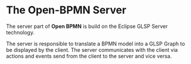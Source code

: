 # The Open-BPMN Server

The server part of **Open BPMN** is build on the Eclipse GLSP Server technology. 

The server is responsible to translate a BPMN model into a GLSP Graph to be displayed by the client. The server communicates with the client via actions and events send from the client to the server and vice versa. 

